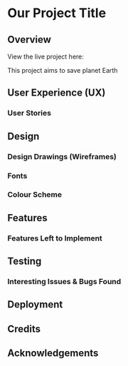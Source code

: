 # **Our Project Title**

## Overview

View the live project here: 

This project aims to save planet Earth

## User Experience (UX)

### User Stories

## Design

### Design Drawings (Wireframes)

### Fonts

### Colour Scheme

## Features

### Features Left to Implement

## Testing

### Interesting Issues & Bugs Found

## Deployment

## Credits

## Acknowledgements
